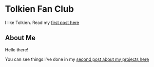 # Tolkien Fan Club

I like Tolkien. Read my [first post here](/majesty)

## About Me

Hello there!

You can see things I've done in my [second post about my projects here](/projects)
